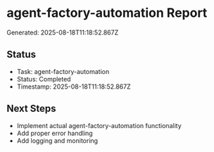 # agent-factory-automation Report

Generated: 2025-08-18T11:18:52.867Z

## Status
- Task: agent-factory-automation
- Status: Completed
- Timestamp: 2025-08-18T11:18:52.867Z

## Next Steps
- Implement actual agent-factory-automation functionality
- Add proper error handling
- Add logging and monitoring
